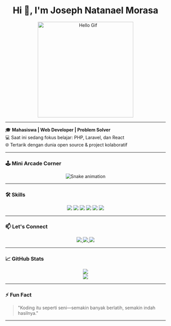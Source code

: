 <h1 align="center">Hi 👋, I'm Joseph Natanael Morasa</h1>

<p align="center">
  <img src="https://media.giphy.com/media/JSm18BuTgpKJoyRbDR/giphy.gif" width="300" alt="Hello Gif" />
</p>

---

🎓 **Mahasiswa | Web Developer | Problem Solver**  
💻 Saat ini sedang fokus belajar: PHP, Laravel, dan React  
🌐 Tertarik dengan dunia open source & project kolaboratif

---

### 🕹️ Mini Arcade Corner

<p align="center">
  <img src="https://raw.githubusercontent.com/JosephNatanael/JosephNatanael/output/snake.svg" alt="Snake animation" />
</p>

---

### 🛠️ Skills

<p align="center">
  <img src="https://img.shields.io/badge/HTML5-E34F26?style=for-the-badge&logo=html5&logoColor=white" />
  <img src="https://img.shields.io/badge/CSS3-1572B6?style=for-the-badge&logo=css3&logoColor=white" />
  <img src="https://img.shields.io/badge/JavaScript-323330?style=for-the-badge&logo=javascript&logoColor=F7DF1E" />
  <img src="https://img.shields.io/badge/PHP-777BB4?style=for-the-badge&logo=php&logoColor=white" />
  <img src="https://img.shields.io/badge/Python-FFD43B?style=for-the-badge&logo=python&logoColor=blue" />
  <img src="https://img.shields.io/badge/Laravel-FF2D20?style=for-the-badge&logo=laravel&logoColor=white" />
</p>

---

### 📫 Let's Connect

<p align="center">
  <a href="https://instagram.com/josephmorasa">
    <img src="https://img.shields.io/badge/Instagram-E4405F?style=for-the-badge&logo=instagram&logoColor=white" />
  </a>
  <a href="mailto:ocepmorasa@email.com">
    <img src="https://img.shields.io/badge/Email-D14836?style=for-the-badge&logo=gmail&logoColor=white" />
  </a>
  <a href="https://linkedin.com/in/josephmorasa">
    <img src="https://img.shields.io/badge/LinkedIn-0072b1?style=for-the-badge&logo=linkedin&logoColor=white" />
  </a>
</p>

---

### 📈 GitHub Stats

<p align="center">
  <img src="https://github-readme-stats.vercel.app/api?username=JosephNatanael&show_icons=true&theme=tokyonight" />
  <br />
  <img src="https://github-readme-stats.vercel.app/api/top-langs/?username=JosephNatanael&layout=compact&theme=tokyonight" />
</p>

---

### ⚡ Fun Fact

> "Koding itu seperti seni—semakin banyak berlatih, semakin indah hasilnya."

---

